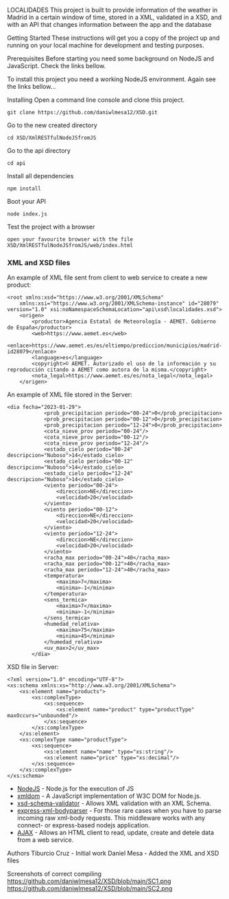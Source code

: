 LOCALIDADES
This project is built to provide information of the weather in Madrid in a certain window of time, stored in a XML, validated in a XSD, and with an API that changes information between the app and the database

Getting Started
These instructions will get you a copy of the project up and running on your local machine for development and testing purposes. 

Prerequisites
Before starting you need some background on NodeJS and JavaScript. Check the links bellow.

To install this project you need a working NodeJS environment. Again see the links bellow...

Installing
Open a command line console and clone this project.

```
git clone https://github.com/daniwlmesa12/XSD.git
```

Go to the new created directory

```
cd XSD/XmlRESTfulNodeJSfromJS
```

Go to the api directory

```
cd api
```

Install all dependencies

```
npm install
```

Boot your API

```
node index.js
```

Test the project with a browser

```
open your favourite browser with the file XSD/XmlRESTfulNodeJSfromJS/web/index.html
```

### XML and XSD files 

An example of XML file sent from client to web service to create a new product:

```
<root xmlns:xsd="https://www.w3.org/2001/XMLSchema"
    xmlns:xsi="https://www.w3.org/2001/XMLSchema-instance" id="28079" version="1.0" xsi:noNamespaceSchemaLocation="api\xsd\localidades.xsd">
    <origen>
        <productor>Agencia Estatal de Meteorología - AEMET. Gobierno de España</productor>
        <web>https://www.aemet.es</web>
        <enlace>https://www.aemet.es/es/eltiempo/prediccion/municipios/madrid-id28079</enlace>
        <language>es</language>
        <copyright>© AEMET. Autorizado el uso de la información y su reproducción citando a AEMET como autora de la misma.</copyright>
        <nota_legal>https://www.aemet.es/es/nota_legal</nota_legal>
    </origen>
```

An example of XML file stored in the Server:

```
<dia fecha="2023-01-29">
            <prob_precipitacion periodo="00-24">0</prob_precipitacion>
            <prob_precipitacion periodo="00-12">0</prob_precipitacion>
            <prob_precipitacion periodo="12-24">0</prob_precipitacion>
            <cota_nieve_prov periodo="00-24"/>
            <cota_nieve_prov periodo="00-12"/>
            <cota_nieve_prov periodo="12-24"/>
            <estado_cielo periodo="00-24" descripcion="Nuboso">14</estado_cielo>
            <estado_cielo periodo="00-12" descripcion="Nuboso">14</estado_cielo>
            <estado_cielo periodo="12-24" descripcion="Nuboso">14</estado_cielo>
            <viento periodo="00-24">
                <direccion>NE</direccion>
                <velocidad>20</velocidad>
            </viento>
            <viento periodo="00-12">
                <direccion>NE</direccion>
                <velocidad>20</velocidad>
            </viento>
            <viento periodo="12-24">
                <direccion>NE</direccion>
                <velocidad>20</velocidad>
            </viento>
            <racha_max periodo="00-24">40</racha_max>
            <racha_max periodo="00-12">40</racha_max>
            <racha_max periodo="12-24">40</racha_max>
            <temperatura>
                <maxima>7</maxima>
                <minima>-1</minima>
            </temperatura>
            <sens_termica>
                <maxima>7</maxima>
                <minima>-1</minima>
            </sens_termica>
            <humedad_relativa>
                <maxima>75</maxima>
                <minima>45</minima>
            </humedad_relativa>
            <uv_max>2</uv_max>
        </dia>
```

XSD file in Server:

```
<?xml version="1.0" encoding="UTF-8"?>
<xs:schema xmlns:xs="http://www.w3.org/2001/XMLSchema">  
    <xs:element name="products">
        <xs:complexType>
            <xs:sequence>
                <xs:element name="product" type="productType" maxOccurs="unbounded"/>
            </xs:sequence>
        </xs:complexType>
    </xs:element>
    <xs:complexType name="productType">
        <xs:sequence>
            <xs:element name="name" type="xs:string"/>
            <xs:element name="price" type="xs:decimal"/>
        </xs:sequence>                        
    </xs:complexType>
</xs:schema>
```

* [NodeJS](https://nodejs.org/es/) - Node.js for the execution of JS
* [xmldom](https://github.com/jindw/xmldom) - A JavaScript implementation of W3C DOM for Node.js.
* [xsd-schema-validator](https://www.npmjs.com/package/xsd-schema-validator) - Allows XML validation with an XML Schema.
* [express-xml-bodyparser](https://github.com/remind101/express-xml-bodyparser) - For those rare cases when you have to parse incoming raw xml-body requests. This middleware works with any connect- or express-based nodejs application.
* [AJAX](https://www.w3schools.com/js/js_ajax_intro.asp) - Allows an HTML client to read, update, create and detele data from a web service.

Authors
Tiburcio Cruz - Initial work
Daniel Mesa - Added the XML and XSD files


Screenshots of correct compiling
https://github.com/daniwlmesa12/XSD/blob/main/SC1.png
https://github.com/daniwlmesa12/XSD/blob/main/SC2.png

